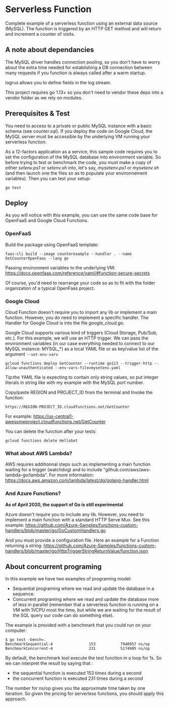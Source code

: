 # Serverless Function

Complete example of a serverless function using an external data source (MySQL). The function is triggered by an HTTP GET method and will return and increment a counter of visits.

## A note about dependancies

The MySQL driver handles connection pooling, so you don't have to worry about the extra time needed for establishing a DB connection between many requests if you function is always called after a warm startup.

logrus allows you to define fields in the log stream.

This project requires go 1.13+ so you don't need to vendor these deps into a vendor folder as we rely on modules.

## Prerequisites & Test

You need to access to a private or public MySQL instance with a basic schema (see *counter.sql*). If you deploy the code on Google Cloud, the MySQL server must be accessible by the underlying VM running your serverless function.

As a 12-factors application as a service, this sample code requires you to set the configuration of the MySQL database into environment variable. So before trying to test or benchmark the code, you must make a copy of either *setenv.ps1* or *setenv.sh* into, let's say, *mysetenv.ps1* or *mysetenv.sh* (and then launch one the files so as to populate your environnement variables). Then you can test your setup:

    go test

## Deploy

As you will notice with this example, you can use the same code base for OpenFaaS and Google Cloud Functions.

### OpenFaaS

Build the package using OpenFaaS template:

    faas-cli build --image counterexample --handler . --name GetCounterOpenFaas --lang go

Passing environment variables to the underlying VM:
https://docs.openfaas.com/reference/yaml/#function-secure-secrets

Of course, you'd need to rearrange your code so as to fit with the folder organization of a typical OpenFaas project.

### Google Cloud

Cloud Function doesn't require you to import any lib or implement a main function. However, you do need to implement a specific handler. The Handler for Google Cloud is into the file *google_cloud.go*.

Google Cloud supports various kind of triggers (Cloud Storage, Pub/Sub, etc.). For this example, we will use an HTTP trigger. We can pass the environment variables (in our case everything needed to connect to our MySQL instance: MYSQL_*) as a local YAML file or as key/value list of the argument `--set-env-vars`

    gcloud functions deploy GetCounter --runtime go113 --trigger-http --allow-unauthenticated --env-vars-file=mysetenv.yaml

Tip:the YAML file is expecting to contain only string values, so put integer literals in string like with my example with the MySQL port number.

Copy/paste REGION and PROJECT_ID from the terminal and Invoke the function:

    https://REGION-PROJECT_ID.cloudfunctions.net/GetCounter

For example: https://us-central1-awesomeproject.cloudfunctions.net/GetCounter

You can delete the function after your tests:

    gcloud functions delete HelloGet 

### What about AWS Lambda?

AWS requires additionnal steps such as implementing a main function waiting for a trigger (watchdog) and to include "github.com/aws/aws-lambda-go/lambda". For more information: https://docs.aws.amazon.com/lambda/latest/dg/golang-handler.html

### And Azure Functions?

**As of April 2020, the support of Go is still experimental**

Azure doesn't require you to include any lib. However, you need to implement a main function with a standard HTTP Serve Mux. See this example: https://github.com/Azure-Samples/functions-custom-handlers/blob/master/go/GoCustomHandlers.go

And you must provide a configuration file. Here an example for a Function returning a string: https://github.com/Azure-Samples/functions-custom-handlers/blob/master/go/HttpTriggerStringReturnValue/function.json

## About concurrent programing

In this example we have two examples of programing model:
 - Sequential programing where we read and update the database in a sequence.
 - Concurrent programing where we read and update the database more of less in parallel (remember that a serverless function is running on a VM with 1VCPU most the time, but while we are waiting for the result of the SQL query our code can do something else).

The example is provided with a benchmark that you could run on your computer:

    $ go test -bench=.
    BenchmarkSequential-4                153           7940957 ns/op
    BenchmarkConcurrent-4                231           5174905 ns/op

By default, the benchmark tool execute the test function in a loop for 1s. 
So we can interpret the result by saying that :
 - the sequential function is executed 153 times during a second
 - the concurrent function is executed 231 times during a second

The number for ns/op gives you the approximate time taken by one iteration.
So given the pricing for serverless functions, you should apply this approach.
